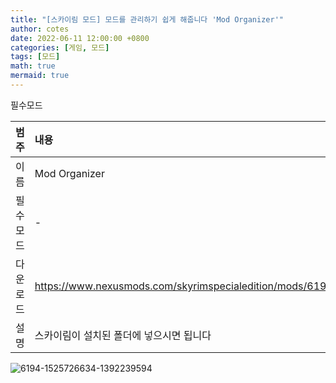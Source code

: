 ```yaml
---
title: "[스카이림 모드] 모드를 관리하기 쉽게 해줍니다 'Mod Organizer'"
author: cotes
date: 2022-06-11 12:00:00 +0800
categories: [게임, 모드]
tags: [모드]
math: true
mermaid: true
---
```


필수모드

| 범주             | 내용            |
|:----------------|:---------------|
| 이름             | Mod Organizer  |
| 필수 모드         | -              |
| 다운로드          | https://www.nexusmods.com/skyrimspecialedition/mods/6194/?     |
| 설명             | 스카이림이 설치된 폴더에 넣으시면 됩니다        |

![6194-1525726634-1392239594](https://user-images.githubusercontent.com/76558033/173184303-f7caad0c-0ad6-409a-98b7-9e1287138ddf.png)

